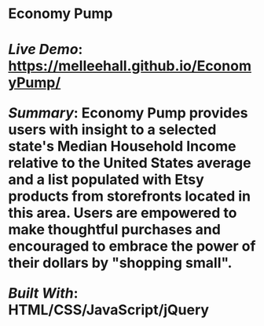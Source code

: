 <h1>Economy Pump<h1>

*Live Demo*: https://melleehall.github.io/EconomyPump/

*Summary*: Economy Pump provides users with insight to a selected state's Median Household Income relative to the United States average and a list populated with Etsy products from storefronts located in this area. Users are empowered to make thoughtful purchases and encouraged to embrace the power of their dollars by "shopping small".

*Built With*: HTML/CSS/JavaScript/jQuery